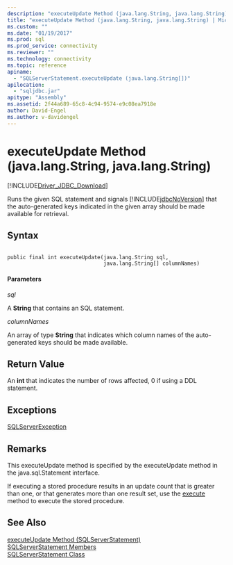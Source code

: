 ```yaml
---
description: "executeUpdate Method (java.lang.String, java.lang.String)"
title: "executeUpdate Method (java.lang.String, java.lang.String) | Microsoft Docs"
ms.custom: ""
ms.date: "01/19/2017"
ms.prod: sql
ms.prod_service: connectivity
ms.reviewer: ""
ms.technology: connectivity
ms.topic: reference
apiname: 
  - "SQLServerStatement.executeUpdate (java.lang.String[])"
apilocation: 
  - "sqljdbc.jar"
apitype: "Assembly"
ms.assetid: 2f44a689-65c8-4c94-9574-e9c08ea7918e
author: David-Engel
ms.author: v-davidengel
---
```

# executeUpdate Method (java.lang.String, java.lang.String)
[!INCLUDE[Driver_JDBC_Download](../../../includes/driver_jdbc_download.md)]

  Runs the given SQL statement and signals [!INCLUDE[jdbcNoVersion](../../../includes/jdbcnoversion_md.md)] that the auto-generated keys indicated in the given array should be made available for retrieval.  
  
## Syntax  
  
```  
  
public final int executeUpdate(java.lang.String sql,  
                               java.lang.String[] columnNames)  
```  
  
#### Parameters  
 *sql*  
  
 A **String** that contains an SQL statement.  
  
 *columnNames*  
  
 An array of type **String** that indicates which column names of the auto-generated keys should be made available.  
  
## Return Value  
 An **int** that indicates the number of rows affected, 0 if using a DDL statement.  
  
## Exceptions  
 [SQLServerException](../../../connect/jdbc/reference/sqlserverexception-class.md)  
  
## Remarks  
 This executeUpdate method is specified by the executeUpdate method in the java.sql.Statement interface.  
  
 If executing a stored procedure results in an update count that is greater than one, or that generates more than one result set, use the [execute](../../../connect/jdbc/reference/execute-method-sqlserverstatement.md) method to execute the stored procedure.  
  
## See Also  
 [executeUpdate Method &#40;SQLServerStatement&#41;](../../../connect/jdbc/reference/executeupdate-method-sqlserverstatement.md)   
 [SQLServerStatement Members](../../../connect/jdbc/reference/sqlserverstatement-members.md)   
 [SQLServerStatement Class](../../../connect/jdbc/reference/sqlserverstatement-class.md)  
  
  
